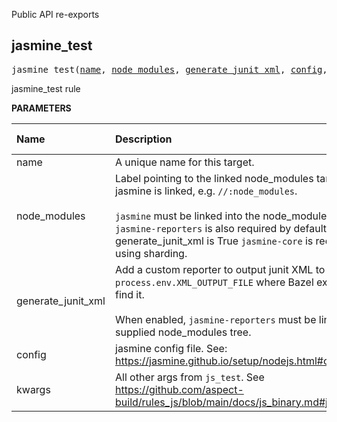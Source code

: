 <!-- Generated with Stardoc: http://skydoc.bazel.build -->

Public API re-exports

<a id="jasmine_test"></a>

## jasmine_test

<pre>
jasmine_test(<a href="#jasmine_test-name">name</a>, <a href="#jasmine_test-node_modules">node_modules</a>, <a href="#jasmine_test-generate_junit_xml">generate_junit_xml</a>, <a href="#jasmine_test-config">config</a>, <a href="#jasmine_test-kwargs">kwargs</a>)
</pre>

jasmine_test rule

**PARAMETERS**


| Name  | Description | Default Value |
| :------------- | :------------- | :------------- |
| <a id="jasmine_test-name"></a>name |  A unique name for this target.   |  none |
| <a id="jasmine_test-node_modules"></a>node_modules |  Label pointing to the linked node_modules target where jasmine is linked, e.g. <code>//:node_modules</code>.<br><br><code>jasmine</code> must be linked into the node_modules supplied. <code>jasmine-reporters</code> is also required by default when generate_junit_xml is True <code>jasmine-core</code> is required when using sharding.   |  none |
| <a id="jasmine_test-generate_junit_xml"></a>generate_junit_xml |  Add a custom reporter to output junit XML to <code>process.env.XML_OUTPUT_FILE</code> where Bazel expects to find it.<br><br>When enabled, <code>jasmine-reporters</code> must be linked to the supplied node_modules tree.   |  <code>True</code> |
| <a id="jasmine_test-config"></a>config |  jasmine config file. See: https://jasmine.github.io/setup/nodejs.html#configuration   |  <code>None</code> |
| <a id="jasmine_test-kwargs"></a>kwargs |  All other args from <code>js_test</code>. See https://github.com/aspect-build/rules_js/blob/main/docs/js_binary.md#js_test   |  none |


